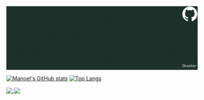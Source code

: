<img align="center" src="https://github.com/manoellvitor/manoellvitor/blob/main/Manoel%20lopes.gif" width="700px"/>

[![Manoel's GitHub stats](https://github-readme-stats.vercel.app/api?username=manoellvitor&show_icons=true&theme=dark)](https://github.com/manoellvitor) [![Top Langs](https://github-readme-stats.vercel.app/api/top-langs/?username=manoellvitor&layout=compact&theme=dark)](https://github.com/manoellvitor)



<a href="https://github.com/anuraghazra/github-readme-stats">
  <img align="center" src="https://github-readme-stats.vercel.app/api/pin/?username=anuraghazra&repo=github-readme-stats" />
</a>
<a href="https://github.com/anuraghazra/convoychat">
  <img align="center" src="https://github-readme-stats.vercel.app/api/pin/?username=anuraghazra&repo=convoychat" />
</a>


<!--
**manoellvitor/manoellvitor** is a ✨ _special_ ✨ repository because its `README.md` (this file) appears on your GitHub profile.

Here are some ideas to get you started:

- 🔭 I’m currently working on ...
- 🌱 I’m currently learning ...
- 👯 I’m looking to collaborate on ...
- 🤔 I’m looking for help with ...
- 💬 Ask me about ...
- 📫 How to reach me: ...
- 😄 Pronouns: ...
- ⚡ Fun fact: ...
-->
